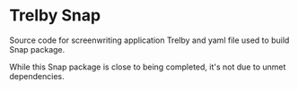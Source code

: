 # Trelby Snap

Source code for screenwriting application Trelby and yaml file used to build Snap package.

While this Snap package is close to being completed, it's not due to unmet dependencies.
